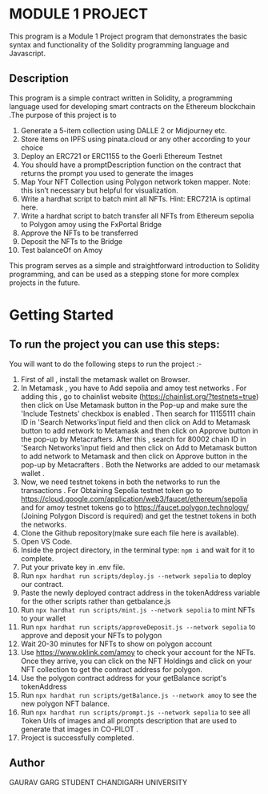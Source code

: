 
# MODULE 1 PROJECT

This program is a Module 1 Project program that demonstrates the basic syntax and functionality of the Solidity programming language and Javascript.
## Description

This program is a simple contract written in Solidity, a programming language used for developing smart contracts on the Ethereum blockchain .The purpose of this project is to 
1. Generate a 5-item collection using DALLE 2 or Midjourney etc.
2. Store items on IPFS using pinata.cloud or any other according to your choice
3. Deploy an ERC721 or ERC1155 to the Goerli Ethereum Testnet
4. You should have a promptDescription function on the contract that returns the prompt you used to generate the images
5. Map Your NFT Collection using Polygon network token mapper. Note: this isn’t necessary but helpful for visualization.
6. Write a hardhat script to batch mint all NFTs. Hint: ERC721A is optimal here.
7. Write a hardhat script to batch transfer all NFTs from Ethereum sepolia to Polygon amoy using the FxPortal Bridge
8. Approve the NFTs to be transferred
9. Deposit the NFTs to the Bridge
10. Test balanceOf on Amoy 

This program serves as a simple and straightforward introduction to Solidity programming, and can be used as a stepping stone for more complex projects in the future.

# Getting Started

## To run the project you can use this steps:

You will want to do the following steps to run the project :-

1. First of all , install the metamask wallet on Browser.
2. In Metamask , you have to Add sepolia and amoy test networks . For adding this , go to chainlist website (https://chainlist.org/?testnets=true) then click on Use Metamask button in the Pop-up and make sure the 'Include Testnets' checkbox is enabled . Then search for 11155111 chain ID in 'Search Networks'input field and then click on Add to Metamask button to add network to Metamask and then click on Approve button in the pop-up by Metacrafters. After this , search for 80002 chain ID in 'Search Networks'input field and then click on Add to Metamask button to add network to Metamask and then click on Approve button in the pop-up by Metacrafters . Both the Networks are added to our metamask wallet .
3.  Now, we need testnet tokens in both the networks to run the transactions . For Obtaining Sepolia testnet token go to https://cloud.google.com/application/web3/faucet/ethereum/sepolia and for amoy testnet tokens go to https://faucet.polygon.technology/ (Joining Polygon Discord is required) and get the testnet tokens in both the networks.
4. Clone the Github repository(make sure each file here is available).
5. Open VS Code.
6. Inside the project directory, in the terminal type: `npm i` and wait for it to complete.
7. Put your private key in .env file.
8. Run `npx hardhat run scripts/deploy.js --network sepolia` to deploy our contract.
9. Paste the newly deployed contract address in the tokenAddress variable for the other scripts rather than getbalance.js
10. Run `npx hardhat run scripts/mint.js --network sepolia` to mint NFTs to your wallet
11. Run `npx hardhat run scripts/approveDeposit.js --network sepolia` to approve and deposit your NFTs to polygon
12. Wait 20-30 minutes for NFTs to show on polygon account
13. Use https://www.oklink.com/amoy to check your account for the NFTs. Once they arrive, you can click on the NFT Holdings and click on your NFT collection to get the contract address for polygon.
14. Use the polygon contract address for your getBalance script's tokenAddress
15. Run `npx hardhat run scripts/getBalance.js --network amoy` to see the new polygon NFT balance.
16. Run `npx hardhat run scripts/prompt.js --network sepolia` to see all Token Urls of images and all prompts description that are used to generate that images in CO-PILOT .
17. Project is successfully completed. 
 
## Author

GAURAV GARG
STUDENT
CHANDIGARH UNIVERSITY

